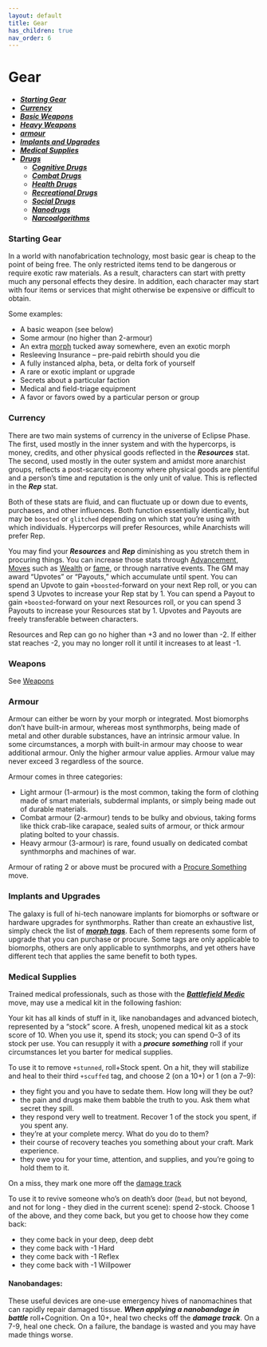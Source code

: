 ```yaml
---
layout: default
title: Gear
has_children: true
nav_order: 6
---
```


# Gear

- **_[Starting Gear](#starting-gear)_**
- **_[Currency](#currency)_**
- **_[Basic Weapons](#basic-weapons)_**
- **_[Heavy Weapons](#heavy-weapons)_**
- **_[armour](#armour)_**
- **_[Implants and Upgrades](#implants)_**
- **_[Medical Supplies](#medical)_**
- **_[Drugs](#drugs)_**
  - **_[Cognitive Drugs](#ognitive)_**
  - **_[Combat Drugs](#ombat)_**
  - **_[Health Drugs](#health)_**
  - **_[Recreational Drugs](#recreational)_**
  - **_[Social Drugs](#social)_**
  - **_[Nanodrugs](#nano)_**
  - **_[Narcoalgorithms](#narco)_**

### Starting Gear

In a world with nanofabrication technology, most basic gear is cheap to the point of being free. The only restricted items tend to be dangerous or require exotic raw materials. As a result, characters can start with pretty much any personal effects they desire. In addition, each character may start with four items or services that might otherwise be expensive or difficult to obtain.

Some examples:

- A basic weapon (see below)
- Some armour (no higher than 2-armour)
- An extra [morph](https://htmltomd.com/wikis/morph) tucked away somewhere, even an exotic morph
- Resleeving Insurance – pre-paid rebirth should you die
- A fully instanced alpha, beta, or delta fork of yourself
- A rare or exotic implant or upgrade
- Secrets about a particular faction
- Medical and field-triage equipment
- A favor or favors owed by a particular person or group

### Currency

There are two main systems of currency in the universe of Eclipse Phase. The first, used mostly in the inner system and with the hypercorps, is money, credits, and other physical goods reflected in the **_Resources_** stat. The second, used mostly in the outer system and amidst more anarchist groups, reflects a post-scarcity economy where physical goods are plentiful and a person’s time and reputation is the only unit of value. This is reflected in the **_Rep_** stat.

Both of these stats are fluid, and can fluctuate up or down due to events, purchases, and other influences. Both function essentially identically, but may be `boosted` or `glitched` depending on which stat you’re using with which individuals. Hypercorps will prefer Resources, while Anarchists will prefer Rep.

You may find your **_Resources_** and **_Rep_** diminishing as you stretch them in procuring things. You can increase those stats through [Advancement](/content/rules/advancement.html), [Moves](/content/moves.html) such as [Wealth](/content/moves/logistics.html#wealth) or [fame](/content/moves/social.html#fame), or through narrative events. The GM may award “Upvotes” or “Payouts,” which accumulate until spent. You can spend an Upvote to gain `+boosted`\-forward on your next Rep roll, or you can spend 3 Upvotes to increase your Rep stat by 1. You can spend a Payout to gain `+boosted`\-forward on your next Resources roll, or you can spend 3 Payouts to increase your Resources stat by 1. Upvotes and Payouts are freely transferable between characters.

Resources and Rep can go no higher than +3 and no lower than -2. If either stat reaches -2, you may no longer roll it until it increases to at least -1.

### Weapons

See [Weapons](/content/gear/weapons.html)

### Armour

Armour can either be worn by your morph or integrated. Most biomorphs don’t have built-in armour, whereas most synthmorphs, being made of metal and other durable substances, have an intrinsic armour value. In some circumstances, a morph with built-in armour may choose to wear additional armour. Only the higher armour value applies. Armour value may never exceed 3 regardless of the source.

Armour comes in three categories:

- Light armour (1-armour) is the most common, taking the form of clothing made of smart materials, subdermal implants, or simply being made out of durable materials.
- Combat armour (2-armour) tends to be bulky and obvious, taking forms like thick crab-like carapace, sealed suits of armour, or thick armour plating bolted to your chassis.
- Heavy armour (3-armour) is rare, found usually on dedicated combat synthmorphs and machines of war.

Armour of rating 2 or above must be procured with a [Procure Something](/content/moves/basicmoves.html#procure-something) move.

### Implants and Upgrades

The galaxy is full of hi-tech nanoware implants for biomorphs or software or hardware upgrades for synthmorphs. Rather than create an exhaustive list, simply check the list of **_[morph tags](/content/tags.html)_**. Each of them represents some form of upgrade that you can purchase or procure. Some tags are only applicable to biomorphs, others are only applicable to synthmorphs, and yet others have different tech that applies the same benefit to both types.

### Medical Supplies

Trained medical professionals, such as those with the **_[Battlefield Medic](/content/moves/combat.html#battlefield-medic)_** move, may use a medical kit in the following fashion:

Your kit has all kinds of stuff in it, like nanobandages and advanced biotech, represented by a “stock” score. A fresh, unopened medical kit as a stock score of 10. When you use it, spend its stock; you can spend 0–3 of its stock per use. You can resupply it with a **_procure something_** roll if your circumstances let you barter for medical supplies.

To use it to remove `+stunned`, roll+Stock spent. On a hit, they will stabilize and heal to their third `+scuffed` tag, and choose 2 (on a 10+) or 1 (on a 7–9):

- they fight you and you have to sedate them. How long will they be out?
- the pain and drugs make them babble the truth to you. Ask them what secret they spill.
- they respond very well to treatment. Recover 1 of the stock you spent, if you spent any.
- they’re at your complete mercy. What do you do to them?
- their course of recovery teaches you something about your craft. Mark experience.
- they owe you for your time, attention, and supplies, and you’re going to hold them to it.

On a miss, they mark one more off the [damage track](#damage-track)

To use it to revive someone who’s on death’s door (`Dead`, but not beyond, and not for long - they died in the current scene): spend 2-stock. Choose 1 of the above, and they come back, but you get to choose how they come back:

- they come back in your deep, deep debt
- they come back with -1 Hard
- they come back with -1 Reflex
- they come back with -1 Willpower

#### Nanobandages:

These useful devices are one-use emergency hives of nanomachines that can rapidly repair damaged tissue. **_When applying a nanobandage in battle_** roll+Cognition. On a 10+, heal two checks off the **_damage track_**. On a 7-9, heal one check. On a failure, the bandage is wasted and you may have made things worse.
